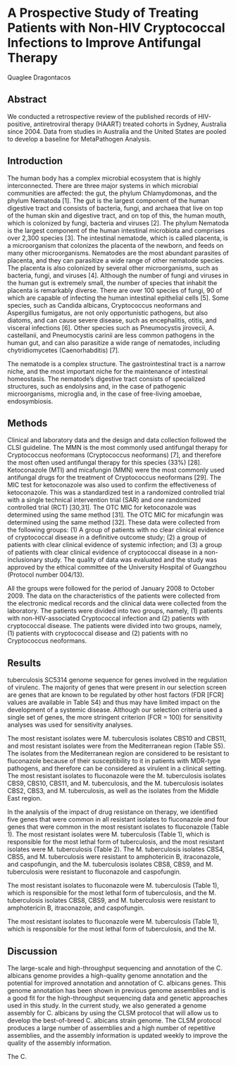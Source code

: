 # A Prospective Study of Treating Patients with Non-HIV Cryptococcal Infections to Improve Antifungal Therapy
Quaglee Dragontacos


## Abstract
We conducted a retrospective review of the published records of HIV-positive, antiretroviral therapy (HAART) treated cohorts in Sydney, Australia since 2004. Data from studies in Australia and the United States are pooled to develop a baseline for MetaPathogen Analysis.


## Introduction
The human body has a complex microbial ecosystem that is highly interconnected. There are three major systems in which microbial communities are affected: the gut, the phylum Chlamydomonas, and the phylum Nematoda [1]. The gut is the largest component of the human digestive tract and consists of bacteria, fungi, and archaea that live on top of the human skin and digestive tract, and on top of this, the human mouth, which is colonized by fungi, bacteria and viruses [2]. The phylum Nematoda is the largest component of the human intestinal microbiota and comprises over 2,300 species [3]. The intestinal nematode, which is called placenta, is a microorganism that colonizes the placenta of the newborn, and feeds on many other microorganisms. Nematodes are the most abundant parasites of placenta, and they can parasitize a wide range of other nematode species. The placenta is also colonized by several other microorganisms, such as bacteria, fungi, and viruses [4]. Although the number of fungi and viruses in the human gut is extremely small, the number of species that inhabit the placenta is remarkably diverse. There are over 100 species of fungi, 90 of which are capable of infecting the human intestinal epithelial cells [5]. Some species, such as Candida albicans, Cryptococcus neoformans and Aspergillus fumigatus, are not only opportunistic pathogens, but also diatoms, and can cause severe disease, such as encephalitis, otitis, and visceral infections [6]. Other species such as Pneumocystis jirovecii, A. castellanii, and Pneumocystis carinii are less common pathogens in the human gut, and can also parasitize a wide range of nematodes, including chytridiomycetes (Caenorhabditis) [7].

The nematode is a complex structure. The gastrointestinal tract is a narrow niche, and the most important niche for the maintenance of intestinal homeostasis. The nematode’s digestive tract consists of specialized structures, such as endolysins and, in the case of pathogenic microorganisms, microglia and, in the case of free-living amoebae, endosymbiosis.


## Methods
Clinical and laboratory data and the design and data collection followed the CLSI guideline. The MMN is the most commonly used antifungal therapy for Cryptococcus neoformans (Cryptococcus neoformans) [7], and therefore the most often used antifungal therapy for this species (33%) [28]. Ketoconazole (MTI) and micafungin (MMN) were the most commonly used antifungal drugs for the treatment of Cryptococcus neoformans [29]. The MIC test for ketoconazole was also used to confirm the effectiveness of ketoconazole. This was a standardized test in a randomized controlled trial with a single technical intervention trial (SAR) and one randomized controlled trial (RCT) [30,31]. The OTC MIC for ketoconazole was determined using the same method [31]. The OTC MIC for micafungin was determined using the same method [32]. These data were collected from the following groups: (1) A group of patients with no clear clinical evidence of cryptococcal disease in a definitive outcome study; (2) a group of patients with clear clinical evidence of systemic infection; and (3) a group of patients with clear clinical evidence of cryptococcal disease in a non-inclusionary study. The quality of data was evaluated and the study was approved by the ethical committee of the University Hospital of Guangzhou (Protocol number 004/13).

All the groups were followed for the period of January 2008 to October 2009. The data on the characteristics of the patients were collected from the electronic medical records and the clinical data were collected from the laboratory. The patients were divided into two groups, namely, (1) patients with non-HIV-associated Cryptococcal infection and (2) patients with cryptococcal disease. The patients were divided into two groups, namely, (1) patients with cryptococcal disease and (2) patients with no Cryptococcus neoformans.


## Results
tuberculosis SC5314 genome sequence for genes involved in the regulation of virulenc. The majority of genes that were present in our selection screen are genes that are known to be regulated by other host factors (FDR [FCR] values are available in Table S4) and thus may have limited impact on the development of a systemic disease. Although our selection criteria used a single set of genes, the more stringent criterion (FCR = 100) for sensitivity analyses was used for sensitivity analyses.

The most resistant isolates were M. tuberculosis isolates CBS10 and CBS11, and most resistant isolates were from the Mediterranean region (Table S5). The isolates from the Mediterranean region are considered to be resistant to fluconazole because of their susceptibility to it in patients with MDR-type pathogens, and therefore can be considered as virulent in a clinical setting. The most resistant isolates to fluconazole were the M. tuberculosis isolates CBS9, CBS10, CBS11, and M. tuberculosis, and the M. tuberculosis isolates CBS2, CBS3, and M. tuberculosis, as well as the isolates from the Middle East region.

In the analysis of the impact of drug resistance on therapy, we identified five genes that were common in all resistant isolates to fluconazole and four genes that were common in the most resistant isolates to fluconazole (Table 1). The most resistant isolates were M. tuberculosis (Table 1), which is responsible for the most lethal form of tuberculosis, and the most resistant isolates were M. tuberculosis (Table 2). The M. tuberculosis isolates CBS4, CBS5, and M. tuberculosis were resistant to amphotericin B, itraconazole, and caspofungin, and the M. tuberculosis isolates CBS8, CBS9, and M. tuberculosis were resistant to fluconazole and caspofungin.

The most resistant isolates to fluconazole were M. tuberculosis (Table 1), which is responsible for the most lethal form of tuberculosis, and the M. tuberculosis isolates CBS8, CBS9, and M. tuberculosis were resistant to amphotericin B, itraconazole, and caspofungin.

The most resistant isolates to fluconazole were M. tuberculosis (Table 1), which is responsible for the most lethal form of tuberculosis, and the M.


## Discussion
The large-scale and high-throughput sequencing and annotation of the C. albicans genome provides a high-quality genome annotation and the potential for improved annotation and annotation of C. albicans genes. This genome annotation has been shown in previous genome assemblies and is a good fit for the high-throughput sequencing data and genetic approaches used in this study. In the current study, we also generated a genome assembly for C. albicans by using the CLSM protocol that will allow us to develop the best-of-breed C. albicans strain genome. The CLSM protocol produces a large number of assemblies and a high number of repetitive assemblies, and the assembly information is updated weekly to improve the quality of the assembly information.

The C.
